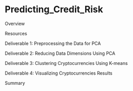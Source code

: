 # Predicting_Credit_Risk

Overview


Resources



Deliverable 1: Preprocessing the Data for PCA



Deliverable 2: Reducing Data Dimensions Using PCA





Deliverable 3: Clustering Cryptocurrencies Using K-means







Deliverable 4: Visualizing Cryptocurrencies Results




Summary 






